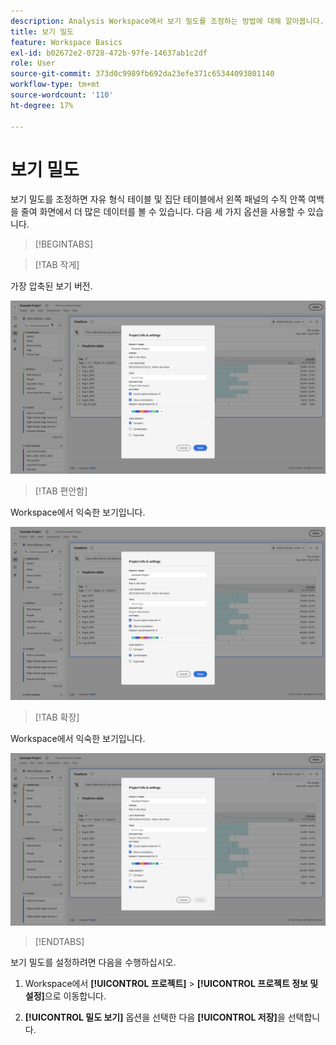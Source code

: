 ```yaml
---
description: Analysis Workspace에서 보기 밀도를 조정하는 방법에 대해 알아봅니다.
title: 보기 밀도
feature: Workspace Basics
exl-id: b02672e2-0728-472b-97fe-14637ab1c2df
role: User
source-git-commit: 373d0c9989fb692da23efe371c65344093801140
workflow-type: tm+mt
source-wordcount: '110'
ht-degree: 17%

---
```


# 보기 밀도

보기 밀도를 조정하면 자유 형식 테이블 및 집단 테이블에서 왼쪽 패널의 수직 안쪽 여백을 줄여 화면에서 더 많은 데이터를 볼 수 있습니다. 다음 세 가지 옵션을 사용할 수 있습니다.

>[!BEGINTABS]

>[!TAB 작게]

가장 압축된 보기 버전.

![작은 보기 밀도입니다.](assets/view-density-compact.png)

>[!TAB 편안함]

Workspace에서 익숙한 보기입니다.

![확장된 보기 밀도입니다.](assets/view-density-comfortable.png)

>[!TAB 확장]

Workspace에서 익숙한 보기입니다.

![확장된 보기 밀도입니다.](assets/view-density-expanded.png)

>[!ENDTABS]


보기 밀도를 설정하려면 다음을 수행하십시오.

1. Workspace에서 **[!UICONTROL 프로젝트]** > **[!UICONTROL 프로젝트 정보 및 설정]**&#x200B;으로 이동합니다.

1. **[!UICONTROL 밀도 보기]** 옵션을 선택한 다음 **[!UICONTROL 저장]**&#x200B;을 선택합니다.

